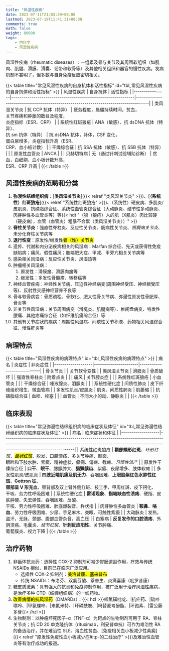 ```yaml
---
title: "风湿性疾病"
date: 2023-07-11T21:03:59+08:00
lastmod: 2023-07-19T11:41:31+08:00
comments: true
math: false
weight: 80000
tags:
    - 内科学
    - 风湿性疾病
---
```


风湿性疾病（rheumatic diseases）
: 一组累及骨与关节及其周围软组织（如肌肉、肌健、滑膜、滑囊、韧带和软骨等）及其他相关组织和器官的慢性疾病。发病机制不甚明了，但多数与自身免疫反应密切相关。

<!--more-->

{{< table title="常见风湿性疾病的自身抗体和活性指标" id="tbl_常见风湿性疾病的自身抗体和活性指标" >}}
| 风湿性疾病     | 自身抗体                                                    | 活性指标                                                                           |
|----------------|-------------------------------------------------------------|------------------------------------------------------------------------------------|
| 类风湿关节炎   | 抗 CCP 抗体（特异）                                         | 疲劳程度，晨僵持续时间，贫血，<br/>关节疼痛和肿胀的数目及程度，<br/>炎症指标（ESR、CRP） |
| 系统性红斑狼疮 | ANA（敏感）、抗 dsDNA 抗体（特异）、<br/>抗 sm 抗体（特异） | 抗 dsDNA 抗体，补体，CSF 变化，<br/>蛋白尿增多，炎症指标升高（ESR、<br/>CRP、血小板计数）                    |
| 干燥综合征     | 抗 SSA 抗体（敏感）、抗 SSB 抗体（特异）                    |                                                                                    |
| 原发性血管炎   | ANCA                                                        |                                                                                    |
| 贝赫切特病     | 无（通过针刺试验辅助诊断）                                  | 贫血，白细胞、血小板计数升高，<br/>ESR、CRP 升高                                       |
{{< /table >}}

## 风湿性疾病的范畴和分类

1. **弥漫性结缔组织病**：[**类风湿关节炎**]({{< relref "类风湿关节炎" >}})、[**（系统性）红斑狼疮**]({{< relref "系统性红斑狼疮" >}})、（系统性）硬皮病、多肌炎/皮肌炎、抗磷脂综合征、系统性血管炎综合征（大动脉炎、结节性多动脉炎、肉芽肿性多血管炎等）等{{< hdt "（狼（狼疮）人的肌（X肌炎）肉比较硬（硬皮病），血管（血管炎）粗暴不会累（类风湿关节炎））" >}}
2. **脊柱关节炎**：强直性脊柱炎、反应性关节炎、肠病性关节炎、*银屑病关节炎*、未分化脊柱关节病等
3. **退行性变**：原发性/继发性<mark>骨（性）关节炎</mark>
4. 遗传、代谢和内分泌疾病相关的风湿病：Marfan 综合征、先天或获得性免疫缺陷病；痛风、假性痛风；肢端肥大症、甲减、甲旁亢相关关节病等
5. 感染相关风湿病：反应性关节炎、风湿热等
6. 肿瘤相关风湿病：
    1. 原发性：滑膜瘤、滑膜肉瘤等
    2. 继发性：多发性骨髓瘤、转移癌等
7. 神经血管疾病：神经性关节病、压迫性神经病变(周围神经受压、神经根受压等)、反射性交感神经营养不良等
8. 骨与软骨病变：骨质疏松、骨软化、肥大性骨关节病、弥漫性原发性骨肥厚、骨炎等
9. 非关节性风湿病：关节周围病变（滑埏炎、肌腿病等）、椎间盘病变、特发性腰痛、其他疼痛综合征（如纤维肌痛综合征）等
10. 其他有关节症状的疾病：周期性风湿病、间歇性关节积液、药物相关风湿综合征、慢性肝炎等

## 病理特点

{{< table title="风湿性疾病的病理特点" id="tbl_风湿性疾病的病理特点" >}}
| 病名              | 炎症性               | 非炎症性                   |
|-------------------|----------------------|----------------------------|
| 骨关节炎          |                      | 关节软骨变性               |
| 类风湿关节炎      | 滑膜炎               | 骨质破坏                   |
| 强直性脊柱炎      | 附着点炎             |                            |
| 痛风              | 关节腔炎症           |                            |
| 系统性红斑狼疮    | 小血管炎             |                            |
| 干燥综合征        | 唾液腺炎、泪腺炎     |                            |
| 系统性硬化症      | 间质性肺炎           | 皮下纤维组织增生、微血管病 |
| 多发性肌炎/皮肌炎 | 肌炎、间质性肺炎     | 肌萎缩                     |
| 抗磷脂综合征      | 血栓、栓塞           |                            |
| 血管炎            | 不同大小的动、静脉炎 |                            |
{{< /table >}}

## 临床表现

{{< table title="常见弥漫性结缔组织病的临床症状及体征" id="tbl_常见弥漫性结缔组织病的临床症状及体征" >}}
| 病名              | 临床症状和体征                                                                                                                                                                              |
|-------------------|-----------------------------------------------------------------------------------------------------------------------------------------------------------------------------------------------|
| 系统性红斑狼疮    | **颧部蝶形红斑**、*环形红斑*、<mark>*盘状红斑*</mark>、脱发、口腔溃疡、多关节肿痛、颜面、<br/>眼睑和下肢水肿、紫癜、精神症状、癫痫、偏瘫、截瘫、*习惯性流产*                                           |
| 原发性干燥综合征  | **口干**、**眼干**、腮腺肿大、**猖獗龋齿**、紫癜、夜尿增多、肢体软瘫                                                                                                                        |
| 多发性肌炎/皮肌炎 | **四肢近端肌痛及肌无力**、吞咽困难、**上眼脸紫红色水肿性红斑**、**Gottron 征**、<br/>**颈部呈 V 形充血**、颈背部及双上臂外侧红斑、技工手、甲周红斑、皮下钙化、<br/>干咳、劳力性呼吸困难 |
| 系统性硬化症      | **雷诺现象**、**指端缺血性溃疡**、硬指、皮肤肿硬、失去弹性、吞咽困难、反酸、<br/>干咳、劳力性呼吸困难、肺底爆裂音、杵状指                                                               |
| 肉芽肿性多血管炎  | **鞍鼻**、**咯血**、劳力性呼吸困难、少尿、手足麻木、突眼、可触性紫瘢                                                                                                                        |
| 大动脉炎          | 发热，盗汗，无脉，颈部、腹部血管杂音，高血压                                                                                                                                                |
| 白塞病            | **反复发作的口腔溃疡**、外阴溃疡、毛囊炎、*结节红斑*、**针刺反应阳性**、关节肿痛、<br/>葡萄膜炎、视力下降                                                                                 |
{{< /table >}}

## 治疗药物

1. 非甾体抗炎药：选择性 COX-2 抑制剂可减少胃肠道副作用，疗效与传统 NSAIDs 相似，目前巳在临床广泛应用。
    - 选择性 COX-2 抑制剂：<mark>美洛昔康、塞来昔布</mark>
    - 传统 NSAIDs：布洛芬、双氯芬酸、萘普生、炎痛喜康（吡罗昔康）
2. 糖皮质激素：具有强大的抗炎和免疫抑制作用，被广泛用于治疗风湿性疾病，是治疗多种 CTD（结缔组织病）的一线药物。
3. <mark>改善病情的抗风湿药</mark>（DMARDs）：{{< hzl >}}柳氮磺吡啶、|抗疟药、|硫唑嘌呤、|甲氨蝶呤、|来氟米特、|环磷酰胺、|吗替麦考酚酯、|环孢素、|雷公藤多苷{{< /hzl >}}
4. 生物制剂：以肿瘤坏死因子-α（TNF-α）为靶点的生物制剂可用于 RA、脊柱关节炎；抗 CD 20 单克隆抗体（rituximab，利妥昔单抗）可作为难治性 RA 的备选治疗，并在难治性 SLE、溶血性贫血、[免疫相关血小板减少性紫癜]({{< relref "原发性免疫性血小板减少症#itp-的二线治疗" >}})及难治性血管炎等有治疗成功的报道。


